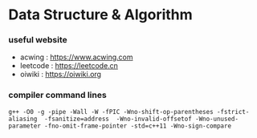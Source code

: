 # Data Structure & Algorithm #
### useful website ###
  - acwing : https://www.acwing.com 
  - leetcode : https://leetcode.cn
  - oiwiki : https://oiwiki.org
### compiler command lines ###
  ```g++ -O0 -g -pipe -Wall -W -fPIC -Wno-shift-op-parentheses -fstrict-aliasing  -fsanitize=address  -Wno-invalid-offsetof -Wno-unused-parameter -fno-omit-frame-pointer -std=c++11 -Wno-sign-compare```
  
